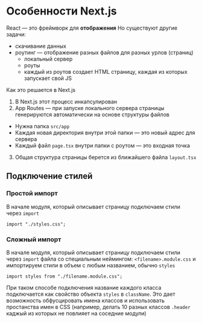 # Особенности Next.js

React — это фреймворк для __отображения__
Но существуют другие задачи:
  - скачивание данных
  - роутинг — отображение разных файлов для разных урлов (страниц)
    - локальный сервер
    - роуты
    - каждый из роутов создает HTML страницу, каждая из которых запускает свой JS

Как это решается в Next.js
1. В Next.js этот процесс инкапсулирован
2. App Routes — при запуске локального сервера страницы генерируются автоматически на основе структуры файлов
  - Нужна папка `src/app`
  - Каждая новая директория внутри этой папки — это новый адрес для сервера
  - Каждый файл `page.tsx` внутри папки с роутом — это входная точка
3. Общая структура страницы берется из ближайшего файла `layout.tsx`

## Подключение стилей
### Простой импорт
В начале модуля, который описывает страницу подключаем стили через `import`

```tsx
import "./styles.css";
```

### Сложный импорт
В начале модуля, который описывает страницу подключаем стили через `import`
файла со специальным неймингом: `<filename>.module.css` и импортируем стили 
в объем с любым названием, обычно `styles`

```tsx 
import styles from "./filename.module.css";
```

При таком способе подключения название каждого класса подключается как свойство
объекта `styles` в `className`. Это дает возможность обфусцировать имена
классов и использовать простанства имен в CSS (например, делать 10 разных
классов `.header` каджый из которых не повлияет на соседние модули)

